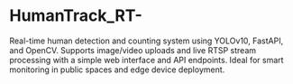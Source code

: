 # HumanTrack_RT-
Real-time human detection and counting system using YOLOv10, FastAPI, and OpenCV. Supports image/video uploads and live RTSP stream processing with a simple web interface and API endpoints. Ideal for smart monitoring in public spaces and edge device deployment.
